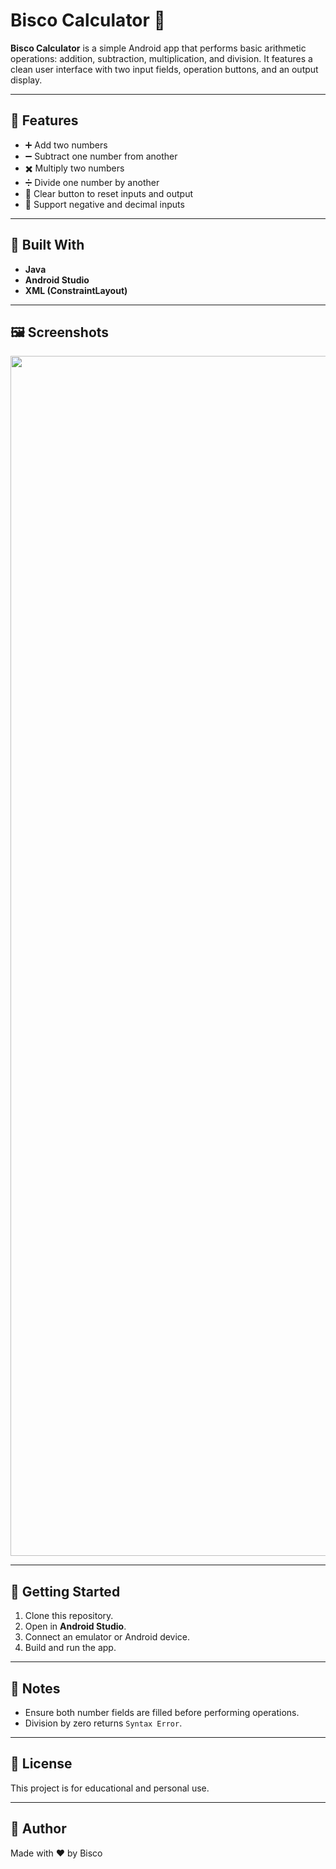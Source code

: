 # Bisco Calculator 🧮

**Bisco Calculator** is a simple Android app that performs basic arithmetic operations: addition, subtraction, multiplication, and division. It features a clean user interface with two input fields, operation buttons, and an output display.

---

## 📱 Features

- ➕ Add two numbers  
- ➖ Subtract one number from another  
- ✖️ Multiply two numbers  
- ➗ Divide one number by another  
- 🧼 Clear button to reset inputs and output
- 🤍 Support negative and decimal inputs

---

## 🔧 Built With

- **Java**
- **Android Studio**
- **XML (ConstraintLayout)**

---

## 🖼️ Screenshots

<p align="center">
  <img src="https://i.ibb.co/WpvcrB8t/Screenshot-2025-09-05-193941.png" width="1920"/>
</p>

---

## 🚀 Getting Started

1. Clone this repository.
2. Open in **Android Studio**.
3. Connect an emulator or Android device.
4. Build and run the app.

---

## 📌 Notes

- Ensure both number fields are filled before performing operations.
- Division by zero returns `Syntax Error`.

---

## 📃 License

This project is for educational and personal use.

---

## 🙌 Author

Made with ❤️ by Bisco
